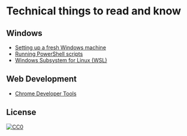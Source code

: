 # Technical things to read and know

## Windows
* [Setting up a fresh Windows machine](windows/setup.md)
* [Running PowerShell scripts](windows/powershell.md)
* [Windows Subsystem for Linux (WSL)](windows/wsl.md)

## Web Development
* [Chrome Developer Tools](webdev/chrome-dev-tools.md)

## License
[![CC0](https://licensebuttons.net/p/zero/1.0/80x15.png)](http://creativecommons.org/publicdomain/zero/1.0/)
